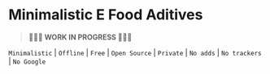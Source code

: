 # Minimalistic E Food Aditives

> **👷👷👷 WORK IN PROGRESS 👷👷👷**

`Minimalistic` | `Offline` | `Free` | `Open Source` | `Private` | `No adds` | `No trackers` | `No Google`
